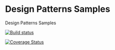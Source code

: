 # Design Patterns Samples
Design Patterns Samples

[![Build status](https://ci.appveyor.com/api/projects/status/hdii3646e4b8pc83?svg=true)](https://ci.appveyor.com/project/LeonardoJPerez/designpatternssamples) 

[![Coverage Status](https://coveralls.io/repos/github/LeonardoJPerez/DesignPatternsSamples/badge.svg?branch=master)](https://coveralls.io/github/LeonardoJPerez/DesignPatternsSamples?branch=master)

